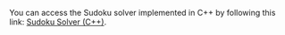 You can access the Sudoku solver implemented in C++ by following this link: [Sudoku Solver (C++)](https://samalaprashamsa.github.io/sudoku_cpp).
